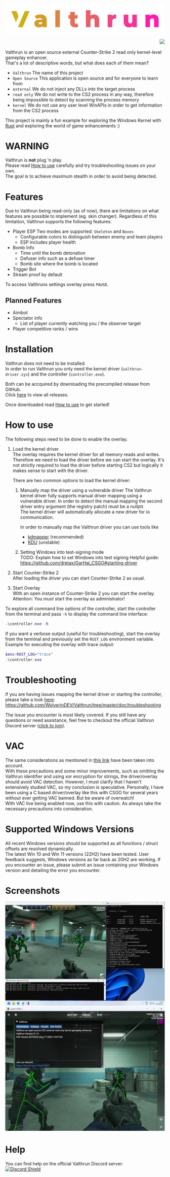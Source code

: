 ![Valthrun CS2 Logo](./_media/logo.svg)
<p align="right">
<a href="https://discord.gg/ecKbpAPW5T">
<img src="https://discordapp.com/api/guilds/1135362291311849693/widget.png?style=shield">
</a>
</p>

Valthrun is an open source external Counter-Strike 2 read only kernel-level gameplay enhancer.  
That's a lot of descriptive words, but what does each of them mean?  
- `Valthrun` The name of this project
- `Open Source` This application is open source and for everyone to learn from
- `external` We do not inject any DLLs into the target process
- `read only` We do not write to the CS2 process in any way, therefore being impossible to detect by scanning the process memory
- `kernel` We do not use any user level WinAPIs in order to get information from the CS2 process
  
This project is mainly a fun example for exploring the Windows Kernel with [Rust](https://www.rust-lang.org) and exploring the world of game enhancements :)

# WARNING
Valthrun is **not** plug 'n play.  
Please read [How to use](#how-to-use) carefully and try troubleshooting issues on your own.  
The goal is to achieve maximum stealth in order to avoid being detected.
  
# Features
Due to Valthrun being read-only (as of now), there are limitations on what features are possible to implement (eg. skin changer).
Regardless of this limitation, Valthrun supports the following features:  

- Player ESP
  Two modes are supported: `Skeleton` and `Boxes`
  - Configurable colors to distinguish between enemy and team players
  - ESP includes player health
- Bomb Info
  - Time until the bomb detonation
  - Defuser info such as a defuse timer
  - Bomb site where the bomb is located
- Trigger Bot
- Stream proof by default

To access Valthruns settings overlay press `PAUSE`.

## Planned Features
- Aimbot
- Spectator info
  - List of player currently watching you / the observer target
- Player competitive ranks / wins

# Installation
Valthrun does not need to be installed.  
In order to run Valthrun you only need the kernel driver (`valthrun-driver.sys`) and the controller (`controller.exe`).  
  
Both can be accquired by downloading the precompiled release from GitHub.  
Click [here](https://github.com/WolverinDEV/Valthrun/releases) to view all releases.
  
Once downloaded read [How to use](#how-to-use) to get started!

# How to use
The following steps need to be done to enable the overlay.
1. Load the kernel driver  
   The overlay requires the kernel driver for all memory reads and writes.
   Therefore we need to load the driver before we can start the overlay. It's not strictly required to load the driver before starting CS2 but logically it makes sense to start with the driver.
     
   There are two common options to load the kernel driver:
   1. Manually map the driver using a vulnerable driver
      The Valthrun kernel driver fully supports manual driver mapping using a vulnerable driver. In order to detect the manual mapping the second driver entry argument (the registry patch) must be a nullptr.  
      The kernel driver will automatically allocate a new driver for io communication.  

      In order to manually map the Valthrun driver you can use tools like  
      - [kdmapper](https://github.com/TheCruZ/kdmapper) (recommended)
      - [KDU](https://github.com/hfiref0x/KDU) (unstable)

   2. Setting Windows into test-signing mode  
      TODO: Explain how to set Windows into test signing
      Helpful guide: https://github.com/dretax/GarHal_CSGO#starting-driver
   
2. Start Counter-Strike 2  
After loading the driver you can start Counter-Strike 2 as usual.  

3. Start Overlay  
With an open instance of Counter-Strike 2 you can start the overlay.  
Attention: You *must* start the overlay as administrator!  
  
To explore all command line options of the controller, start the controller from the terminal and pass `-h` to display the command line interface:
```ps1
.\controller.exe -h
```

If you want a verbose output (useful for troubleshooting), start the overlay from the terminal and previously set the `RUST_LOG` environment variable.  
Example for executing the overlay with trace output:  
```ps1
$env:RUST_LOG="trace"
.\controller.exe
```

# Troubleshooting
If you are having issues mapping the kernel driver or starting the controller, please take a look [here](https://github.com/WolverinDEV/Valthrun/tree/master/doc/troubleshooting):  
https://github.com/WolverinDEV/Valthrun/tree/master/doc/troubleshooting
  
The issue you encounter is most likely covered. If you still have any questions or need assistance, feel free to checkout the official Valthrun Discord server ([click to join](https://discord.gg/ecKbpAPW5T)).

# VAC
The same considerations as mentioned in [this link](https://github.com/dretax/GarHal_CSGO#starting-driver) have been taken into account.  
With these precautions and some minor improvements, such as omitting the Valthrun identifier and using xor encryption for strings, the driver/overlay should avoid VAC detection. However, I must clarify that I haven't extensively studied VAC, so my conclusion is speculative. Personally, I have been using a C based driver/overlay like this with CSGO for several years without ever getting VAC banned. But be aware of overwatch!  
With VAC live being enabled now, use this with caution. As always take the necessary precautions into consideration.

# Supported Windows Versions
All recent Windows versions should be supported as all functions / struct offsets are resolved dynamically.  
The latest Win 10 and Win 11 versions (22H2) have been tested. User feedback suggests, Windows versions as far back as 20H2 are working.
If you encounter an issue, please submit an issue containing your Windows version and detailing the error you encounter.  
  
# Screenshots
![](./_media/showcase_01.png)
![](./_media/showcase_02.png)

# Help
You can find help on the official Valthrun Discord server:  
[![Discord Shield](https://discordapp.com/api/guilds/1135362291311849693/widget.png?style=shield)](https://discord.gg/ecKbpAPW5T)
